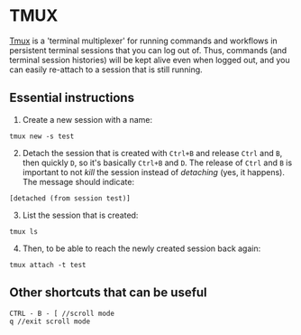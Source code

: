 # TMUX

[Tmux](https://github.com/tmux/tmux/wiki) is a 'terminal multiplexer' for running commands and workflows in persistent terminal sessions that you can log out of.
Thus, commands (and terminal session histories) will be kept alive even when logged out, and you can easily re-attach to a session that is still running. 

## Essential instructions

1. Create a new session with a name:

```
tmux new -s test
```
2. Detach the session that is created with `Ctrl+B` and release `Ctrl` and `B`, then quickly `D`, so it's basically `Ctrl+B` and `D`. The release of `Ctrl` and `B` is important to not _kill_ the session instead of _detaching_ (yes, it happens). The message should indicate: 

```
[detached (from session test)]
```
3. List the session that is created:

```
tmux ls
```
4. Then, to be able to reach the newly created session back again:

```
tmux attach -t test
```
## Other shortcuts that can be useful

```
CTRL - B - [ //scroll mode
q //exit scroll mode
```
